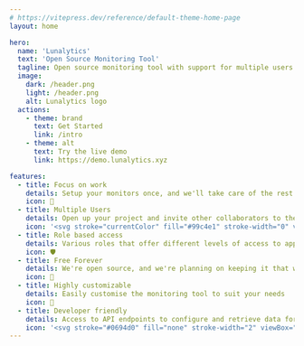 ```yaml
---
# https://vitepress.dev/reference/default-theme-home-page
layout: home

hero:
  name: 'Lunalytics'
  text: 'Open Source Monitoring Tool'
  tagline: Open source monitoring tool with support for multiple users
  image:
    dark: /header.png
    light: /header.png
    alt: Lunalytics logo
  actions:
    - theme: brand
      text: Get Started
      link: /intro
    - theme: alt
      text: Try the live demo
      link: https://demo.lunalytics.xyz

features:
  - title: Focus on work
    details: Setup your monitors once, and we'll take care of the rest
    icon: 📝
  - title: Multiple Users
    details: Open up your project and invite other collaborators to the project
    icon: '<svg stroke="currentColor" fill="#99c4e1" stroke-width="0" viewBox="0 0 640 512" height="28px" width="28px" xmlns="http://www.w3.org/2000/svg"><path d="M96 224c35.3 0 64-28.7 64-64s-28.7-64-64-64-64 28.7-64 64 28.7 64 64 64zm448 0c35.3 0 64-28.7 64-64s-28.7-64-64-64-64 28.7-64 64 28.7 64 64 64zm32 32h-64c-17.6 0-33.5 7.1-45.1 18.6 40.3 22.1 68.9 62 75.1 109.4h66c17.7 0 32-14.3 32-32v-32c0-35.3-28.7-64-64-64zm-256 0c61.9 0 112-50.1 112-112S381.9 32 320 32 208 82.1 208 144s50.1 112 112 112zm76.8 32h-8.3c-20.8 10-43.9 16-68.5 16s-47.6-6-68.5-16h-8.3C179.6 288 128 339.6 128 403.2V432c0 26.5 21.5 48 48 48h288c26.5 0 48-21.5 48-48v-28.8c0-63.6-51.6-115.2-115.2-115.2zm-223.7-13.4C161.5 263.1 145.6 256 128 256H64c-35.3 0-64 28.7-64 64v32c0 17.7 14.3 32 32 32h65.9c6.3-47.4 34.9-87.3 75.2-109.4z"></path></svg>'
  - title: Role based access
    details: Various roles that offer different levels of access to application
    icon: 🛡️
  - title: Free Forever
    details: We're open source, and we're planning on keeping it that way
    icon: 💸
  - title: Highly customizable
    details: Easily customise the monitoring tool to suit your needs
    icon: 🎨
  - title: Developer friendly
    details: Access to API endpoints to configure and retrieve data for monitors
    icon: '<svg stroke="#0694d0" fill="none" stroke-width="2" viewBox="0 0 24 24" stroke-linecap="round" stroke-linejoin="round" height="28px" width="28px" xmlns="http://www.w3.org/2000/svg"><path d="M21 16V8a2 2 0 0 0-1-1.73l-7-4a2 2 0 0 0-2 0l-7 4A2 2 0 0 0 3 8v8a2 2 0 0 0 1 1.73l7 4a2 2 0 0 0 2 0l7-4A2 2 0 0 0 21 16z"></path><polyline points="7.5 4.21 12 6.81 16.5 4.21"></polyline><polyline points="7.5 19.79 7.5 14.6 3 12"></polyline><polyline points="21 12 16.5 14.6 16.5 19.79"></polyline><polyline points="3.27 6.96 12 12.01 20.73 6.96"></polyline><line x1="12" x2="12" y1="22.08" y2="12"></line></svg>'
---
```


